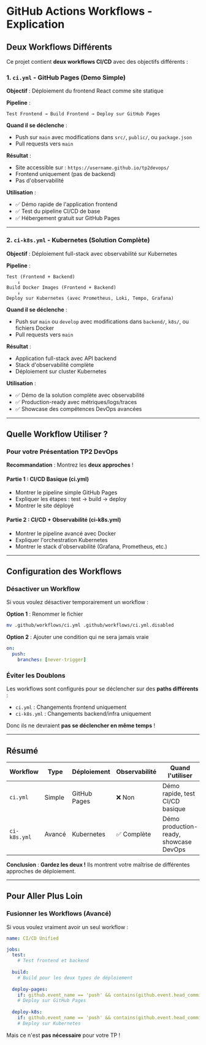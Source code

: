 # GitHub Actions Workflows - Explication

## Deux Workflows Différents

Ce projet contient **deux workflows CI/CD** avec des objectifs différents :

### 1. `ci.yml` - GitHub Pages (Demo Simple)

**Objectif** : Déploiement du frontend React comme site statique

**Pipeline** :
```
Test Frontend → Build Frontend → Deploy sur GitHub Pages
```

**Quand il se déclenche** :
- Push sur `main` avec modifications dans `src/`, `public/`, ou `package.json`
- Pull requests vers `main`

**Résultat** :
- Site accessible sur : `https://username.github.io/tp2devops/`
- Frontend uniquement (pas de backend)
- Pas d'observabilité

**Utilisation** :
- ✅ Démo rapide de l'application frontend
- ✅ Test du pipeline CI/CD de base
- ✅ Hébergement gratuit sur GitHub Pages

---

### 2. `ci-k8s.yml` - Kubernetes (Solution Complète)

**Objectif** : Déploiement full-stack avec observabilité sur Kubernetes

**Pipeline** :
```
Test (Frontend + Backend)
    ↓
Build Docker Images (Frontend + Backend)
    ↓
Deploy sur Kubernetes (avec Prometheus, Loki, Tempo, Grafana)
```

**Quand il se déclenche** :
- Push sur `main` ou `develop` avec modifications dans `backend/`, `k8s/`, ou fichiers Docker
- Pull requests vers `main`

**Résultat** :
- Application full-stack avec API backend
- Stack d'observabilité complète
- Déploiement sur cluster Kubernetes

**Utilisation** :
- ✅ Démo de la solution complète avec observabilité
- ✅ Production-ready avec métriques/logs/traces
- ✅ Showcase des compétences DevOps avancées

---

## Quelle Workflow Utiliser ?

### Pour votre Présentation TP2 DevOps

**Recommandation** : Montrez les **deux approches** !

#### Partie 1 : CI/CD Basique (ci.yml)
- Montrer le pipeline simple GitHub Pages
- Expliquer les étapes : test → build → deploy
- Montrer le site déployé

#### Partie 2 : CI/CD + Observabilité (ci-k8s.yml)
- Montrer le pipeline avancé avec Docker
- Expliquer l'orchestration Kubernetes
- Montrer le stack d'observabilité (Grafana, Prometheus, etc.)

---

## Configuration des Workflows

### Désactiver un Workflow

Si vous voulez désactiver temporairement un workflow :

**Option 1** : Renommer le fichier
```bash
mv .github/workflows/ci.yml .github/workflows/ci.yml.disabled
```

**Option 2** : Ajouter une condition qui ne sera jamais vraie
```yaml
on:
  push:
    branches: [never-trigger]
```

### Éviter les Doublons

Les workflows sont configurés pour se déclencher sur des **paths différents** :

- `ci.yml` : Changements frontend uniquement
- `ci-k8s.yml` : Changements backend/infra uniquement

Donc ils ne devraient **pas se déclencher en même temps** !

---

## Résumé

| Workflow | Type | Déploiement | Observabilité | Quand l'utiliser |
|----------|------|-------------|---------------|------------------|
| `ci.yml` | Simple | GitHub Pages | ❌ Non | Démo rapide, test CI/CD basique |
| `ci-k8s.yml` | Avancé | Kubernetes | ✅ Complète | Démo production-ready, showcase DevOps |

**Conclusion** : **Gardez les deux !** Ils montrent votre maîtrise de différentes approches de déploiement.

---

## Pour Aller Plus Loin

### Fusionner les Workflows (Avancé)

Si vous voulez vraiment avoir un seul workflow :

```yaml
name: CI/CD Unified

jobs:
  test:
    # Test frontend et backend
    
  build:
    # Build pour les deux types de déploiement
    
  deploy-pages:
    if: github.event_name == 'push' && contains(github.event.head_commit.modified, 'src/')
    # Deploy sur GitHub Pages
    
  deploy-k8s:
    if: github.event_name == 'push' && contains(github.event.head_commit.modified, 'backend/')
    # Deploy sur Kubernetes
```

Mais ce n'est **pas nécessaire** pour votre TP !

